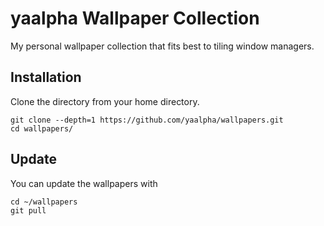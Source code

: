 # yaalpha Wallpaper Collection

My personal wallpaper collection that fits best to tiling window managers.

## Installation

Clone the directory from your home directory.

```
git clone --depth=1 https://github.com/yaalpha/wallpapers.git
cd wallpapers/
```

## Update

You can update the wallpapers with

```
cd ~/wallpapers
git pull
```
